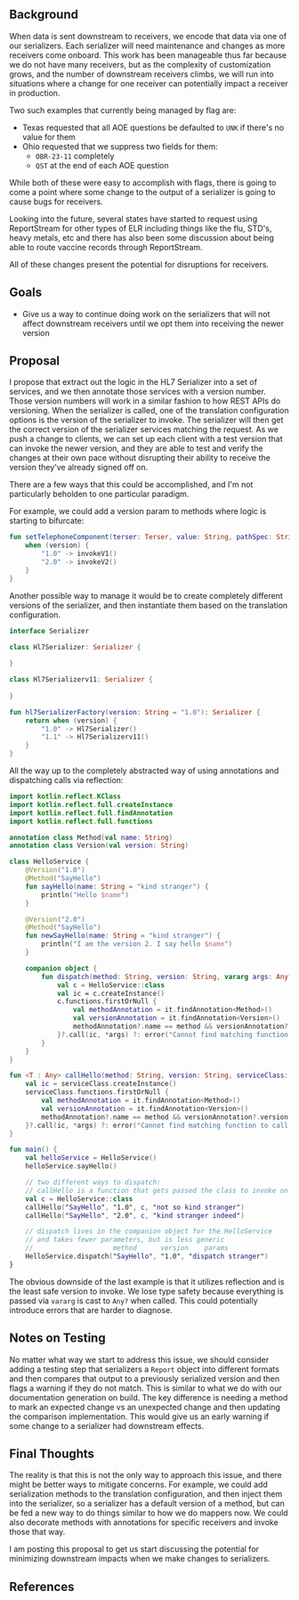 ## Background
When data is sent downstream to receivers, we encode that data via one of our serializers. 
Each serializer will need maintenance and changes as more receivers come onboard. This work 
has been manageable thus far because we do not have many receivers, but as the complexity of 
customization grows, and the number of downstream receivers climbs, we will run into situations 
where a change for one receiver can potentially impact a receiver in production.

Two such examples that currently being managed by flag are:
- Texas requested that all AOE questions be defaulted to `UNK` if there's no value for them
- Ohio requested that we suppress two fields for them:
    - `OBR-23-11` completely
    - `QST` at the end of each AOE question
    
While both of these were easy to accomplish with flags, there is going to come a point where 
some change to the output of a serializer is going to cause bugs for receivers.

Looking into the future, several states have started to request using ReportStream for other types 
of ELR including things like the flu, STD's, heavy metals, etc and there has also been some 
discussion about being able to route vaccine records through ReportStream.

All of these changes present the potential for disruptions for receivers.

## Goals
- Give us a way to continue doing work on the serializers that will not affect downstream receivers 
  until we opt them into receiving the newer version

## Proposal
I propose that extract out the logic in the HL7 Serializer into a set of services, and we then 
annotate those services with a version number. Those version numbers will work in a similar fashion 
to how REST APIs do versioning. When the serializer is called, one of the translation 
configuration options is the version of the serializer to invoke. The serializer will then get 
the correct version of the serializer services matching the request. As we push a change 
to clients, we can set up each client with a test version that can invoke the newer version, and 
they are able to test and verify the changes at their own pace without disrupting their ability to 
receive the version they've already signed off on.

There are a few ways that this could be accomplished, and I'm not particularly beholden to one particular 
paradigm.

For example, we could add a version param to methods where logic is starting to bifurcate:

```kotlin
fun setTelephoneComponent(terser: Terser, value: String, pathSpec: String, element: Element, version: String = "1.0") {
    when (version) {
        "1.0" -> invokeV1()
        "2.0" -> invokeV2()
    }
}
```

Another possible way to manage it would be to create completely different versions of the serializer, and then instantiate them based on the translation configuration.
```kotlin
interface Serializer

class Hl7Serializer: Serializer {
    
}

class Hl7Serializerv11: Serializer {
    
}

fun hl7SerializerFactory(version: String = "1.0"): Serializer {
    return when (version) {
        "1.0" -> Hl7Serializer()
        "1.1" -> Hl7Serializerv11()
    }
}
```

All the way up to the completely abstracted way of using annotations and dispatching calls via reflection:
```kotlin
import kotlin.reflect.KClass
import kotlin.reflect.full.createInstance
import kotlin.reflect.full.findAnnotation
import kotlin.reflect.full.functions

annotation class Method(val name: String)
annotation class Version(val version: String)

class HelloService {
    @Version("1.0")
    @Method("SayHello")
    fun sayHello(name: String = "kind stranger") {
        println("Hello $name")
    }

    @Version("2.0")
    @Method("SayHello")
    fun newSayHello(name: String = "kind stranger") {
        println("I am the version 2. I say hello $name")
    }

    companion object {
        fun dispatch(method: String, version: String, vararg args: Any?) {
            val c = HelloService::class
            val ic = c.createInstance()
            c.functions.firstOrNull {
                val methodAnnotation = it.findAnnotation<Method>()
                val versionAnnotation = it.findAnnotation<Version>()
                methodAnnotation?.name == method && versionAnnotation?.version == version
            }?.call(ic, *args) ?: error("Cannot find matching function to call: $method/$version")
        }
    }
}

fun <T : Any> callHello(method: String, version: String, serviceClass: KClass<T>, vararg args: Any?) {
    val ic = serviceClass.createInstance()
    serviceClass.functions.firstOrNull {
        val methodAnnotation = it.findAnnotation<Method>()
        val versionAnnotation = it.findAnnotation<Version>()
        methodAnnotation?.name == method && versionAnnotation?.version == version
    }?.call(ic, *args) ?: error("Cannot find matching function to call: $method/$version")
}

fun main() {
    val helloService = HelloService()
    helloService.sayHello()

    // two different ways to dispatch:
    // callHello is a function that gets passed the class to invoke on
    val c = HelloService::class
    callHello("SayHello", "1.0", c, "not so kind stranger")
    callHello("SayHello", "2.0", c, "kind stranger indeed")

    // dispatch lives in the companion object for the HelloService
    // and takes fewer parameters, but is less generic
    //                    method      version    params
    HelloService.dispatch("SayHello", "1.0", "dispatch stranger")
}
```

The obvious downside of the last example is that it utilizes reflection and is the 
least safe version to invoke. We lose type safety because everything is passed via `vararg` 
is cast to `Any?` when called. This could potentially introduce errors that are harder to diagnose.

## Notes on Testing
No matter what way we start to address this issue, we should consider adding a testing step
that serializers a `Report` object into different formats and then compares that output to a previously
serialized version and then flags a warning if they do not match. This is similar to what we do
with our documentation generation on build. The key difference is needing a method to mark an expected
change vs an unexpected change and then updating the comparison implementation. This would give us
an early warning if some change to a serializer had downstream effects.

## Final Thoughts
The reality is that this is not the only way to approach this issue, and there might be 
better ways to mitigate concerns. For example, we could add serialization methods 
to the translation configuration, and then inject them into the serializer, so a serializer has 
a default version of a method, but can be fed a new way to do things similar to how we do 
mappers now. We could also decorate methods with annotations for specific receivers and 
invoke those that way.

I am posting this proposal to get us start discussing the potential for minimizing downstream 
impacts when we make changes to serializers.

## References